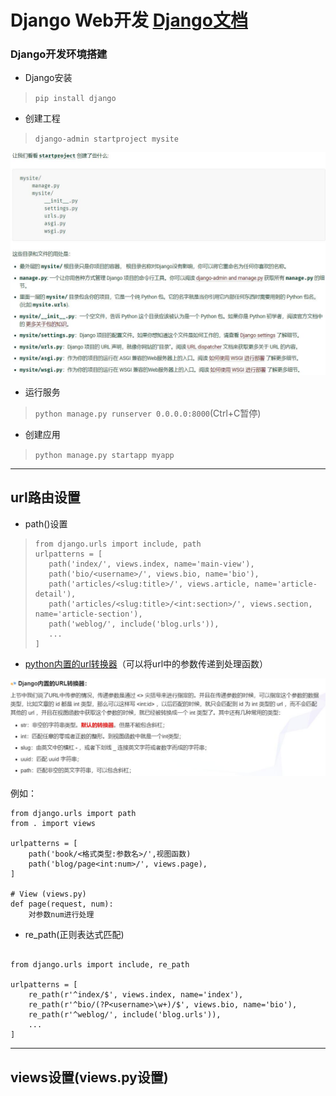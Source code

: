 # Django Web开发 [Django文档](https://docs.djangoproject.com/zh-hans/3.0/)
### Django开发环境搭建
* Django安装 
> `pip install django`
* 创建工程
> `django-admin startproject mysite`
<img src = 'Pics/1.jpg'>

* 运行服务
> `python manage.py runserver 0.0.0.0:8000`(Ctrl+C暂停)
* 创建应用
> `python manage.py startapp myapp`
-----
## url路由设置
* path()设置
>```
>from django.urls import include, path
>urlpatterns = [
>    path('index/', views.index, name='main-view'),
>    path('bio/<username>/', views.bio, name='bio'),
>    path('articles/<slug:title>/', views.article, name='article-detail'),
>    path('articles/<slug:title>/<int:section>/', views.section, name='article-section'),
>    path('weblog/', include('blog.urls')),
>    ...
>]
>```

* [python内置的url转换器](https://www.cnblogs.com/Carlos-Li/p/12090626.html)（可以将url中的参数传递到处理函数）
<img src = 'Pics/2.jpg'>

例如：

```
from django.urls import path
from . import views

urlpatterns = [  
    path('book/<格式类型:参数名>/',视图函数)
    path('blog/page<int:num>/', views.page),
]

# View (views.py)
def page(request, num):
    对参数num进行处理
```

* re_path(正则表达式匹配)

```

from django.urls import include, re_path

urlpatterns = [
    re_path(r'^index/$', views.index, name='index'),
    re_path(r'^bio/(?P<username>\w+)/$', views.bio, name='bio'),
    re_path(r'^weblog/', include('blog.urls')),
    ...
]

```

-----

## views设置(views.py设置)